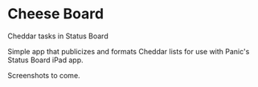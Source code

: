 # Cheese Board
Cheddar tasks in Status Board

Simple app that publicizes and formats Cheddar lists for use with Panic's
Status Board iPad app.

Screenshots to come.

